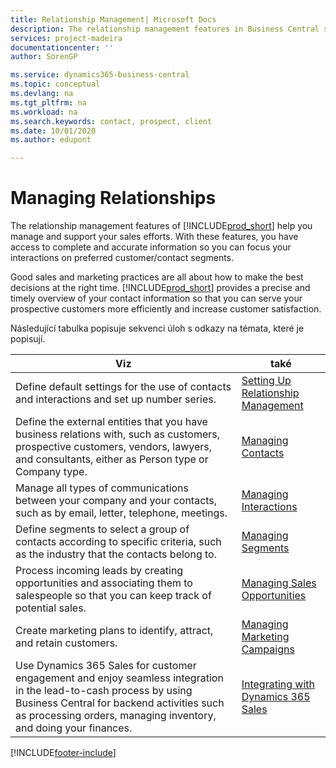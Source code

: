```yaml
---
title: Relationship Management| Microsoft Docs
description: The relationship management features in Business Central support your sales efforts and let you access information about contacts and prospects so you can serve customers efficiently.
services: project-madeira
documentationcenter: ''
author: SorenGP

ms.service: dynamics365-business-central
ms.topic: conceptual
ms.devlang: na
ms.tgt_pltfrm: na
ms.workload: na
ms.search.keywords: contact, prospect, client
ms.date: 10/01/2020
ms.author: edupont

---
```

# Managing Relationships
The relationship management features of [!INCLUDE[prod_short](includes/prod_short.md)] help you manage and support your sales efforts. With these features, you have access to complete and accurate information so you can focus your interactions on preferred customer/contact segments.

Good sales and marketing practices are all about how to make the best decisions at the right time. [!INCLUDE[prod_short](includes/prod_short.md)] provides a precise and timely overview of your contact information so that you can serve your prospective customers more efficiently and increase customer satisfaction.

Následující tabulka popisuje sekvenci úloh s odkazy na témata, které je popisují.

| Viz | také |
| --- | --- |
| Define default settings for the use of contacts and interactions and set up number series. | [Setting Up Relationship Management](marketing-setup-marketing.md) |
| Define the external entities that you have business relations with, such as customers, prospective customers, vendors, lawyers, and consultants, either as Person type or Company type. | [Managing Contacts](marketing-contacts.md) |
| Manage all types of communications between your company and your contacts, such as by email, letter, telephone, meetings. | [Managing Interactions](marketing-interactions.md) |
| Define segments to select a group of contacts according to specific criteria, such as the industry that the contacts belong to. | [Managing Segments](marketing-segments.md) |
| Process incoming leads by creating opportunities and associating them to salespeople so that you can keep track of potential sales. | [Managing Sales Opportunities](marketing-manage-sales-opportunities.md) |
| Create marketing plans to identify, attract, and retain customers. | [Managing Marketing Campaigns](marketing-campaigns.md) |
| Use Dynamics 365 Sales for customer engagement and enjoy seamless integration in the lead-to-cash process by using Business Central for backend activities such as processing orders, managing inventory, and doing your finances. | [Integrating with Dynamics 365 Sales](marketing-integrate-dynamicscrm.md) |


[!INCLUDE[footer-include](includes/footer-banner.md)]